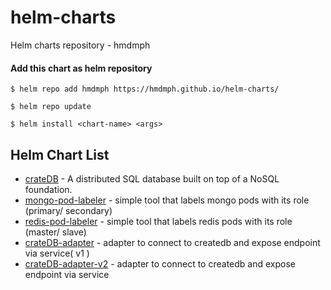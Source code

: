 # helm-charts
Helm charts repository - hmdmph

#### Add this chart as helm repository
```
$ helm repo add hmdmph https://hmdmph.github.io/helm-charts/

$ helm repo update

$ helm install <chart-name> <args>
```

## Helm Chart List
- [crateDB](https://github.com/hmdmph/helm-charts/tree/master/cratedb) - A distributed SQL database built on top of a NoSQL 
foundation.
- [mongo-pod-labeler](https://github.com/hmdmph/helm-charts/tree/master/mongo-pod-labeler) - simple tool that labels mongo pods
 with its role (primary/ secondary)
- [redis-pod-labeler](https://github.com/hmdmph/helm-charts/tree/master/redis-pod-labeler) - simple tool that labels redis pods
 with its role (master/ slave)
- [crateDB-adapter](https://github.com/hmdmph/helm-charts/tree/master/cratedb-adapter) - adapter to connect to createdb and 
expose endpoint via service( v1 )
- [crateDB-adapter-v2](https://github.com/hmdmph/helm-charts/tree/master/cratedb-adapter-v2) - adapter to connect to createdb and 
expose endpoint via service




 
